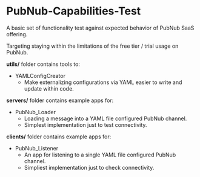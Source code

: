 # PubNub-Capabilities-Test

A basic set of functionality test against expected behavior of PubNub SaaS offering.

Targeting staying within the limitations of the free tier / trial usage on PubNub.

**utils/** folder contains tools to:
- YAMLConfigCreator
	- Make externalizing configurations via YAML easier to write and update within code.

**servers/** folder contains example apps for:
- PubNub_Loader
	- Loading a message into a YAML file configured PubNub channel.
	- Simplest implementation just to test connectivity.

**clients/** folder contains example apps for:
- PubNub_Listener
	- An app for listening to a single YAML file configured PubNub channel.  
	- Simpliest implementation just to check connectivity.